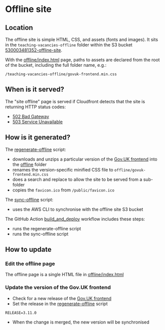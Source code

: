 # Offline site

## Location

The offline site is simple HTML, CSS, and assets (fonts and images). It sits in the `teaching-vacancies-offline` folder within the S3 bucket [530003481352-offline-site](https://s3.console.aws.amazon.com/s3/buckets/530003481352-offline-site?tab=objects).

With the [offline/index.html](../offline/index.html) page, paths to assets are declared from the root of the bucket, including the full folder name, e.g.:
```
/teaching-vacancies-offline/govuk-frontend.min.css
```

## When is it served?

The "site offline" page is served if Cloudfront detects that the site is returning HTTP status codes:
- [502 Bad Gateway](https://developer.mozilla.org/en-US/docs/Web/HTTP/Status/502)
- [503 Service Unavailable](https://developer.mozilla.org/en-US/docs/Web/HTTP/Status/503)

## How is it generated?

The [regenerate-offline](../bin/regenerate-offline) script:

- downloads and unzips a particular version of the [Gov.UK frontend](https://github.com/alphagov/govuk-frontend/releases/) into the [offline](../offline) folder
- renames the version-specific minified CSS file to `offline/govuk-frontend.min.css`
- does a search and replace to allow the site to be served from a sub-folder
- copies the `favicon.ico` from `/public/favicon.ico`

The [sync-offline](../bin/sync-offline) script:

- uses the AWS CLI to synchronise with the offline site S3 bucket

The GitHub Action [build_and_deploy](../.github/workflows/build_and_deploy.yml) workflow includes these steps:
- runs the regenerate-offline script
- runs the sync-offline script

## How to update

### Edit the offline page

The offline page is a single HTML file in [offline/index.html](../offline/index.html)

### Update the version of the Gov.UK frontend

- Check for a new release of the [Gov.UK frontend](https://github.com/alphagov/govuk-frontend/releases/)
- Set the release in the [regenerate-offline](../bin/regenerate-offline) script
```
RELEASE=3.11.0
```
- When the change is merged, the new version will be synchronised
